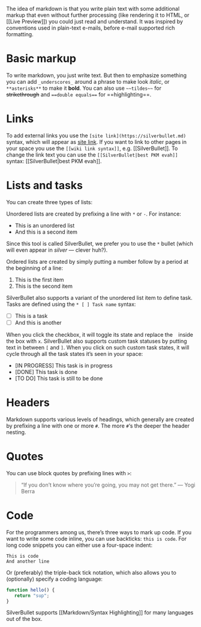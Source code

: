 The idea of markdown is that you write plain text with some additional markup that even without further processing (like rendering it to HTML, or [[Live Preview]]) you could just read and understand. It was inspired by conventions used in plain-text e-mails, before e-mail supported rich formatting.

# Basic markup

To write markdown, you just write text. But then to emphasize something you can add `_underscores_` around a phrase to make look _italic_, or `**asterisks**` to make it **bold**. You can also use `~~tildes~~` for ~~strikethrough~~ and `==double equals==` for ==highlighting==.

# Links
To add external links you use the `[site link](https://silverbullet.md)` syntax, which will appear as [site link](https://silverbullet.md). If you want to link to other pages in your space you use the `[[wiki link syntax]]`, e.g. [[SilverBullet]]. To change the link text you can use the `[[SilverBullet|best PKM evah]]` syntax: [[SilverBullet|best PKM evah]].

# Lists and tasks
You can create three types of lists:

Unordered lists are created by prefixing a line with `*` or `-`. For instance:

* This is an unordered list
* And this is a second item

Since this tool is called SilverBullet, we prefer you to use the `*` bullet (which will even appear in _silver_ — clever huh?).

Ordered lists are created by simply putting a number follow by a period at the beginning of a line:

1. This is the first item
2. This is the second item

SilverBullet also supports a variant of the unordered list item to define task. Tasks are defined using the `* [ ] Task name` syntax:

* [ ] This is a task
* [ ] And this is another

When you click the checkbox, it will toggle its state and replace the ` ` inside the box with `x`. SilverBullet also supports custom task statuses by putting text in between `[` and `]`. When you click on such custom task states, it will cycle through all the task states it’s seen in your space:

* [IN PROGRESS] This task is in progress
* [DONE] This task is done
* [TO DO] This task is still to be done

# Headers
Markdown supports various levels of headings, which generally are created by prefixing a line with one or more `#`. The more `#`‘s the deeper the header nesting. 

# Quotes
You can use block quotes by prefixing lines with `>`:

> “If you don’t know where you’re going, you may not get there.”
> — Yogi Berra

# Code
For the programmers among us, there’s three ways to mark up code. If you want to write some code inline, you can use backticks: `this is code`. For long code snippets you can either use a four-space indent:

    This is code
    And another line

Or (preferably) the triple-back tick notation, which also allows you to (optionally) specify a coding language:

```javascript
function hello() {
   return "sup";
}
```

SilverBullet supports [[Markdown/Syntax Highlighting]] for many languages out of the box.

